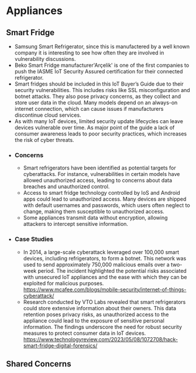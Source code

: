 # Appliances

## Smart Fridge 
- Samsung Smart Refrigerator, since this is manufactered by a well known company it is interesting to see how often they are involved in vulnerability discussions.
- Beko Smart Fridge manufacturer'Arçelik' is one of the first companies to push the IASME IoT Security Assured certification for their connected refrigerator.
- Smart fridges should be included in this IoT Buyer’s Guide due to their security vulnerabilities. This includes risks like SSL misconfiguration and botnet attacks. They also pose privacy concerns, as they collect and store user data in the cloud. Many models depend on an always-on internet connection, which can cause issues if manufacturers discontinue cloud services.
- As with many IoT devices, limited security update lifecycles can leave devices vulnerable over time. As major point of the guide a lack of consumer awareness leads to poor security practices, which increases the risk of cyber threats.
- ### Concerns
   - Smart refrigerators have been identified as potential targets for cyberattacks. For instance, vulnerabilities in certain models have allowed unauthorized access, leading to concerns about data breaches and unauthorized control. 
   - Access to smart fridge technology controlled by IoS and Android apps could lead to unauthorized access. Many devices are shipped with default usernames and passwords, which users often neglect to change, making them susceptible to unauthorized access.
   - Some appliances transmit data without encryption, allowing attackers to intercept sensitive information.
- ### Case Studies
   - In 2014, a large-scale cyberattack leveraged over 100,000 smart devices, including refrigerators, to form a botnet. This network was used to send approximately 750,000 malicious emails over a two-week period. The incident highlighted the potential risks associated with unsecured IoT appliances and the ease with which they can be exploited for malicious purposes. https://www.mcafee.com/blogs/mobile-security/internet-of-things-cyberattack/
   - Research conducted by VTO Labs revealed that smart refrigerators could store extensive information about their owners. This data retention poses privacy risks, as unauthorized access to the appliance could lead to the exposure of sensitive personal information. The findings underscore the need for robust security measures to protect consumer data in IoT devices. https://www.technologyreview.com/2023/05/08/1072708/hack-smart-fridge-digital-forensics/


 
## Shared Concerns
 
  
 
